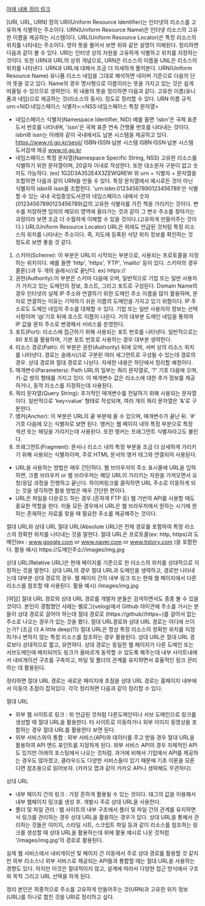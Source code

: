 [아래 내용 정리 링크](https://okeybox.tistory.com/426)

[URI, URL, URN] 정의
URI(Uniform Resource Identifier)는 인터넷의 리소스를 고유하게 식별하는 주소이다.
URN(Uniform Resource Name)은 인터넷 리소스의 고유한 이름을 제공하는 시스템이다.
URL(Uniform Resource Locator)은 특정 리소스의 위치를 나타내는 주소이다.
영어 뜻을 풀어서 보면 위와 같은 설명이 이해된다.
정리하면 다음과 같이 볼 수 있다.
URI는 인터넷 상의 자원을 고유하게 식별하고 위치를 지정하는 것이다. 또한 URN과 URL의 상위 개념으로, URN은 리소스의 이름을 UNL은 리소스의 위치를 나타낸다.
URN과 URL에 대해서 조금 더 자세하게 풀어본다.
URN(Uniform Resource Name)
유니폼 리소스 네임을 그대로 해석하면 네이버 기준으로 다음의 단어 뜻을 갖고 있다.
Name의 경우 명사형으로 이름이라는 뜻을 가지고 있는 것은 쉽게 떠올릴 수 있으므로 생략한다.
위 내용의 뜻을 정리하면 다음과 같다.
고유한 이름(유니폼과 네임)으로 제공하는 것(리소스의 동사). 정도로 정리할 수 있다.
URN 이름 규칙
urn:<NID:네임스페이스 식별자>:<NSS:네임스페이스 특정 문자열>
- 네임스페이스 식별자(Namespace Identifier, NID)
예를 들면 'isbn'은 국제 표준 도서 번호를 나타내며, 'issn'은 국제 표준 연속 간행물 번호를 나타내는 것이다.
isbn와 issn는 아래와 같이 국내에서도 납본 시스템을 제공하고 있다.
https://www.nl.go.kr/seoji/
ISBN·ISSN·납본 시스템
ISBN·ISSN·납본 시스템 도서검색 제공
www.nl.go.kr
- 네임스페이스 특정 문자열(Namespace Specific String, NSS)
고유한 리소스를 식별하기 위한 문자열이며, 20글자 이내로 작성한다. 또한 대소문자 구분이 없고 숫자도 가능하다.
(ex) 1G2D3A352E4X3ZEWQREW
위 urn + 식별자 + 문자열을 조합하면 다음과 같이 URN을 만들 수 있다.
특정 문자열에서 예시로든 것이 아닌 식별자의 isbn와 issn를 조합한다.
'urn:isbn:01234567890123456789'은 식별할 수 있는 국내 국립중앙도서관의 네임스페이스 내에서 숫자(01234567890123456789)값의 고유한 식별자를 가진 책을 가리키는 것이다.
변수를 저장하면 임의의 메모리 영역에 올라가는 것과 같이 그 변수 주소를 찾아가는 과정이라 보면 조금 더 수월하게 이해할 수 있을 것이다.(고유하게 만들어주는 것이다.)
URL(Uniform Resource Locator)
URL은 위에도 언급된 것처럼 특정 리소스의 위치를 나타내는 주소이다.
즉, 지도에 등록된 식당 위치 정보를 확인하는 것 정도로 보면 좋을 것 같다.
1. 스키마(Scheme): 이 부분은 URL이 시작되는 부분으로, 사용되는 프로토콜을 지정하는 위치이다.
예를 들면 'http', 'https', 'FTP', 'mailto' 등이 있다. 스키마의 경우 콜론(:)과 두 개의 슬래시//로 끝난다.
ex) https://
2. 권한(Authority):이 부분은 스키마 다음에 오며, 일반적으로 기업 또는 일반 사용자가 가지고 있는 도메인의 정보, 호스트, 그리고 포트로 구성된다.
Domain Name의 경우 인터넷의 실제 IP 주소와 연결하기 위한 도메인 주소 이름을 많이 활용하며, 문자로 연결하는 이유는 기억하기 쉬운 이름의 도메인을 가지고 있기 위함이다. IP 주소로도 도메인 네임의 주소를 대체할 수 있다.
기업 또는 일반 사용자의 정보는 선택 사항이며 '@'기호 뒤에 호스트 이름이 나온다. 거의 대부분 도메인 네임을 통하여 IP 값을 문자 주소로 변경해서 서비스를 운영한다.
3. 포트(Port): 리소스에 접근하기 위해 사용되는 포트 번호를 나타낸다. 일반적으로는 80 포트를 활용하며, 기본 포트 번호로 사용하는 경우 대부분 생략한다.
4. 리소스 경로(Path): 이 부분은 권한(Authority) 뒤에 오며, 서버 상의 리소스 위치를 나타낸다. 경로는 슬래시(/)로 구분된 여러 세그먼트로 구성될 수 있는데 경로의 경우. 상대 경로와 절대 경로로 나뉜다. 자세한 내용은 하단에서 정리할 예정이다.
5. 매개변수(Parameters): Path URL의 일부는 쿼리 문자열로, '?' 기호 다음에 오며, 키-값 쌍의 형태를 가지고 있다. 이 매개변수 값은 리소스에 대한 추가 정보를 제공하거나, 동적 리소스를 지정하는데 사용된다.
6. 쿼리 문자열(Query String): 추가적인 매개변수를 전달하기 위해 사용되는 문자열이다. 일반적으로 'key=value' 형태로 작성되며, 여러 개의 쿼리 문자열은 '&'로 구분한다.
7. 앵커(Anchor): 이 부분은 URL의 끝 부분에 올 수 있으며, 매개변수가 끝난 뒤. '#' 기호 다음에 오는 식별자로 보면 된다. 앵커는 웹 페이지 내의 특정 부분으로 특정 섹션 또는 헤딩을 가리키는데 사용된다. 또한 앵커는 프래그먼트 식별자라고도 불린다.
8. 프래그먼트(Fragment): 문서나 리소스 내의 특정 부분을 조금 더 상세하게 가리키기 위해 사용되는 식별자이며, 주로 HTML 문서의 앵커 태그와 연결되어 사용된다.
- URL을 사용하는 방법은 매우 간단하다. 웹 브라우저의 주소 표시줄에 URL을 입력하면, 크롬 브라우저 or 웹 브라우저는 해당 URL이 가리키는 자원을 가져오면서 요청/응답 과정을 진행하고 끝난다. 하이퍼링크를 클릭하면 URL 주소로 이동하게 되는 것을 생각하면 활용 방법은 매우 간단한 편이다.
- URL은 파일을 다운로드 하는 경우.(흔하게 FTP 등) 웹 기반의 API를 사용할 때도 중요한 역할을 한다. 이들 모든 경우에서 URL은 웹 브라우저에서 원하는 시기에 원하는 존재하는 자료를 찾을 때 필요한 주소를 제공해주는 것이다.

절대 URL와 상대 URL
절대 URL(Absolute URL)은 전체 경로를 포함하여 특정 리소스의 정확한 위치를 나타내는 것을 말한다.
절대 URL은 프로토콜(ex: http, https)과 도메인(ex : www.google.com  or www.naver.com  or www.tistory.com )을 포함한다.
활용 예시)
https://도메인주소//images/img.jpg
 
상대 URL(Relative URL)은 현재 페이지를 기준으로 한 리소스의 위치를 상대적으로 지정하는 것을 말한다.
상대 URL의 경우 절대 URL과 도메인을 생략하고, 경로만 나타내는데 대부분 상대 경로의 경우. 웹 페이지 간의 내부 링크 또는 현재 웹 페이지에서 다른 리소스를 참조할 때 사용된다.
활용 예시)
/images/img.jpg

 

 

[여담]
절대 URL 경로와 상대 URL 경로를 개발자 분들은 검색하면서도 종종 볼 수 있을 것이다. 본인이 경험했던 사례는 벨로그(velog)에서 Github 아이콘에 주소를 거시는 분들이 상대 경로로 걸어야 하는데 절대 경로로 (https://github//https~)를 걸어서 없는 주소로 나오는 경우가 있는 것을 봤다.
절대 URL경로와  상대 URL 경로는 어디에 쓰이는가? (조금 더 A little deep(?))
절대 URL은 항상 특정 리소스의 정확한 위치를 지정하거나 변하지 않는 특정 리소스를 참조하는 경우 활용된다.
상대 URL은 절대 URL 경로보다 상대적으로 짧고, 유연하다.
상대 경로는 동일한 웹 페이지가 다른 도메인 또는 서브도메인에 배치되어도 링크가 올바르게 동작할 수 있도록 해주는데 내부 사이트내에서 내비게이션 구조를 구축하고, 파일 및 폴더의 관계를 유지하면서 효율적인 링크 관리하는 데 활용된다.

정리하면 절대 URL 경로는 새로운 페이지에 초점을 상대 URL 경로는 홈페이지 내부에서 이동의 초점이 잡혀있다. 각각 정리하면 다음과 같이 정리할 수 있다.


절대 URL
- 외부 웹 사이트로 링크 : 위 언급된 것처럼 다른도메인이나 서브 도메인으로 링크를 생성할 때 절대 URL을 활용한다. 타 사이트로 이동하거나 외부 이미지 동영상을 포함하는 경우 절대 URL를 활용한다 보면 된다.
- 외부 서비스와의 통합 : 외부 서비스(API)와 데이터를 주고 받을 경우 절대 URL을 활용하여 API 엔드 포인트를 지정하게 된다.
외부 서비스 API의 경우 자체적인 API도 있지만 아래의 포스팅에서 나오는 것처럼. 과거에 비해서 기업에서 API를 제공하는 경우도 많아졌고, 클라우드도 다양한 서비스들이 있기 때문에 기초 이론을 모른다면 참조용으로 읽어보자. (카카오 맵과 같이 카카오 API나 생략해도 무관하다)

상대 URL
- 내부 페이지 간의 링크 : 가장 흔하게 활용될 수 있는 것이다. 태그의 값을 이용해서 내부 웹페이지 링크를 생성 후. 개발시 주로 상대 URL을 사용한다.
- 폴더 및 파일 관리 : 웹 사이트의 내부 구조에서 폴더 및 파일 간의 관계를 유지하면서 링크를 관리하는 경우 상대 URL을 활용하는 경우가 있다.
상대 URL을 통해서 관리하는 것들은 이미지, 스타일 시트, 스크립트 파일 등과 같이 리소스를 참조하는 링크를 생성할 때 상대 URL을 활용하는데 위에 활용 예시로 나온 것처럼 '/images/img.jpg'의 경로로 활용된다.

실제 웹 서비스에서 내비게이션 및 페이지 간 이동에서 주로 상대 경로를 활용할 것 같지만 외부 리소스나 외부 서비스로 제공되는 API들과 통합할 때는 절대 URL을 사용하는 경향도 있다. 하지만 이것은 절대적이지 않고, 설계에 따라서 다양한 접근 방식에서 구조와 목적 그리고 URL 선택을 하게 된다.

정리
본인은 최종적으로 주소를 고유하게 만들어주는 것(URN)과 고유한 위치 정보(URL)를 하나로 합친 것을 URI로 정리하고 싶다.
